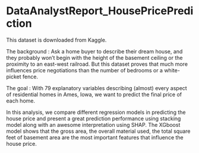 # DataAnalystReport_HousePricePrediction
This dataset is downloaded from Kaggle.

The background : Ask a home buyer to describe their dream house, and they probably won’t begin with the height of the
basement ceiling or the proximity to an east-west railroad. But this dataset proves that much more influences
price negotiations than the number of bedrooms or a white-picket fence.

The goal : With 79 explanatory variables describing (almost) every aspect of residential homes in Ames, Iowa, we want
to predict the final price of each home.

In this analysis, we compare different regression models in predicting the house price and present a great
prediction performance using stacking model along with an awesome interpretation using SHAP. The XGboost
model shows that the gross area, the overall material used, the total square feet of basement area are the
most important features that influence the house price.
